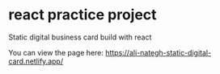 # react practice project

 Static digital business card build with react

You can view the page here: https://ali-nategh-static-digital-card.netlify.app/
